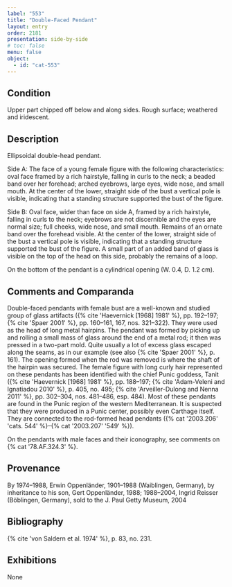 ```yaml
---
label: "553"
title: "Double-Faced Pendant"
layout: entry
order: 2181
presentation: side-by-side
# toc: false
menu: false
object:
  - id: "cat-553"
---
```


## Condition

Upper part chipped off below and along sides. Rough surface; weathered and iridescent.

## Description

Ellipsoidal double-head pendant.

Side A: The face of a young female figure with the following characteristics: oval face framed by a rich hairstyle, falling in curls to the neck; a beaded band over her forehead; arched eyebrows, large eyes, wide nose, and small mouth. At the center of the lower, straight side of the bust a vertical pole is visible, indicating that a standing structure supported the bust of the figure.

Side B: Oval face, wider than face on side A, framed by a rich hairstyle, falling in curls to the neck; eyebrows are not discernible and the eyes are normal size; full cheeks, wide nose, and small mouth. Remains of an ornate band over the forehead visible. At the center of the lower, straight side of the bust a vertical pole is visible, indicating that a standing structure supported the bust of the figure. A small part of an added band of glass is visible on the top of the head on this side, probably the remains of a loop.

On the bottom of the pendant is a cylindrical opening (W. 0.4, D. 1.2 cm).

## Comments and Comparanda

Double-faced pendants with female bust are a well-known and studied group of glass artifacts ({% cite 'Haevernick [1968] 1981' %}, pp. 192–197; {% cite 'Spaer 2001' %}, pp. 160–161, 167, nos. 321–322). They were used as the head of long metal hairpins. The pendant was formed by picking up and rolling a small mass of glass around the end of a metal rod; it then was pressed in a two-part mold. Quite usually a lot of excess glass escaped along the seams, as in our example (see also {% cite 'Spaer 2001' %}, p. 161). The opening formed when the rod was removed is where the shaft of the hairpin was secured. The female figure with long curly hair represented on these pendants has been identified with the chief Punic goddess, Tanit ({% cite 'Haevernick [1968] 1981' %}, pp. 188–197; {% cite 'Adam-Veleni and Ignatiadou 2010' %}, p. 405, no. 495; {% cite 'Arveiller-Dulong and Nenna 2011' %}, pp. 302–304, nos. 481–486, esp. 484). Most of these pendants are found in the Punic region of the western Mediterranean. It is suspected that they were produced in a Punic center, possibly even Carthage itself. They are connected to the rod-formed head pendants ({% cat '2003.206' 'cats. 544' %}–{% cat '2003.207' '549' %}).

On the pendants with male faces and their iconography, see comments on {% cat '78.AF.324.3' %}.

## Provenance

By 1974–1988, Erwin Oppenländer, 1901–1988 (Waiblingen, Germany), by inheritance to his son, Gert Oppenländer, 1988; 1988–2004, Ingrid Reisser (Böblingen, Germany), sold to the J. Paul Getty Museum, 2004

## Bibliography

{% cite 'von Saldern et al. 1974' %}, p. 83, no. 231.

## Exhibitions

None